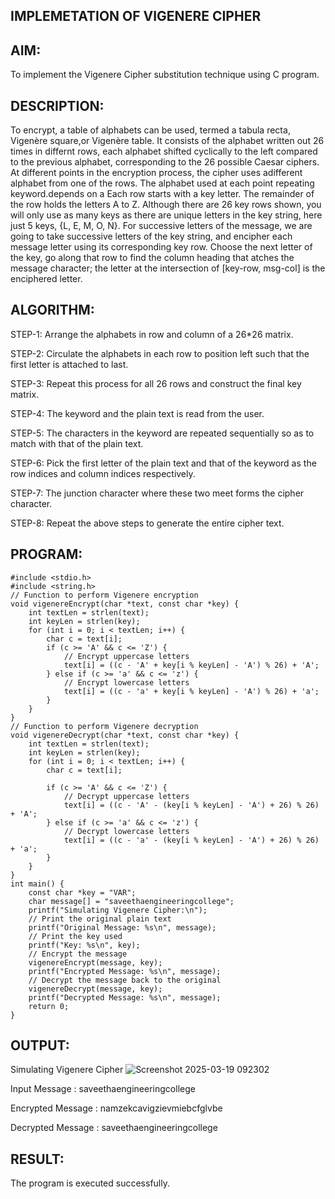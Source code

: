 ## IMPLEMETATION OF VIGENERE CIPHER

## AIM:

To implement the Vigenere Cipher substitution technique using C program.

## DESCRIPTION:

To encrypt, a table of alphabets can be used, termed a tabula recta, Vigenère square,or Vigenère table. It consists of the alphabet written out 26 times in differnt rows, each alphabet shifted cyclically to the left compared to the previous alphabet, corresponding to the 26 possible Caesar ciphers. At different points in the encryption process, the cipher uses adifferent alphabet from one of the rows. The alphabet used at each point repeating keyword.depends on a Each row starts with a key letter. The remainder of the row holds the letters A to Z. Although there are 26 key rows shown, you will only use as many keys as there are unique letters in the key string, here just 5 keys, {L, E, M, O, N}. For successive letters of the message, we are going to take successive letters of the key string, and encipher each message letter using its corresponding key row. Choose the next letter of the key, go along that row to find the column heading that	atches the message character; the letter at the intersection of
[key-row, msg-col] is the enciphered letter.


## ALGORITHM:

STEP-1: Arrange the alphabets in row and column of a 26*26 matrix.

STEP-2: Circulate the alphabets in each row to position left such that the first letter is attached to last.

STEP-3: Repeat this process for all 26 rows and construct the final key matrix.

STEP-4: The keyword and the plain text is read from the user.

STEP-5: The characters in the keyword are repeated sequentially so as to match with that of the plain text.

STEP-6: Pick the first letter of the plain text and that of the keyword as the row indices and column indices respectively.

STEP-7: The junction character where these two meet forms the cipher character.

STEP-8: Repeat the above steps to generate the entire cipher text.


## PROGRAM:

```
#include <stdio.h>
#include <string.h>
// Function to perform Vigenere encryption
void vigenereEncrypt(char *text, const char *key) {
    int textLen = strlen(text);
    int keyLen = strlen(key);
    for (int i = 0; i < textLen; i++) {
        char c = text[i];
        if (c >= 'A' && c <= 'Z') {
            // Encrypt uppercase letters
            text[i] = ((c - 'A' + key[i % keyLen] - 'A') % 26) + 'A';
        } else if (c >= 'a' && c <= 'z') {
            // Encrypt lowercase letters
            text[i] = ((c - 'a' + key[i % keyLen] - 'A') % 26) + 'a';
        }
    }
}
// Function to perform Vigenere decryption
void vigenereDecrypt(char *text, const char *key) {
    int textLen = strlen(text);
    int keyLen = strlen(key);
    for (int i = 0; i < textLen; i++) {
        char c = text[i];

        if (c >= 'A' && c <= 'Z') {
            // Decrypt uppercase letters
            text[i] = ((c - 'A' - (key[i % keyLen] - 'A') + 26) % 26) + 'A';
        } else if (c >= 'a' && c <= 'z') {
            // Decrypt lowercase letters
            text[i] = ((c - 'a' - (key[i % keyLen] - 'A') + 26) % 26) + 'a';
        }
    }
}
int main() {
    const char *key = "VAR"; 
    char message[] = "saveethaengineeringcollege";
    printf("Simulating Vigenere Cipher:\n");
    // Print the original plain text
    printf("Original Message: %s\n", message);
    // Print the key used
    printf("Key: %s\n", key);
    // Encrypt the message
    vigenereEncrypt(message, key);
    printf("Encrypted Message: %s\n", message);
    // Decrypt the message back to the original
    vigenereDecrypt(message, key);
    printf("Decrypted Message: %s\n", message);
    return 0;
}
```
## OUTPUT:

Simulating Vigenere Cipher
![Screenshot 2025-03-19 092302](https://github.com/user-attachments/assets/45ec430d-e90c-48b6-b853-c08397b63bed)

Input Message : saveethaengineeringcollege

Encrypted Message : namzekcavigzievmiebcfglvbe

Decrypted Message : saveethaengineeringcollege

## RESULT:

The program is executed successfully.
